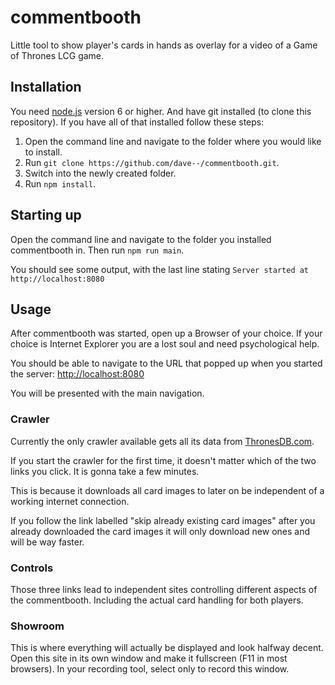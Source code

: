 # commentbooth
Little tool to show player's cards in hands as overlay for a video of a Game of Thrones LCG game.

## Installation
You need [node.js](https://nodejs.org/) version 6 or higher. And have git installed (to clone this repository). If you have all of that installed follow these steps:

1. Open the command line and navigate to the folder where you would like to install.
2. Run `git clone https://github.com/dave--/commentbooth.git`.
3. Switch into the newly created folder.
4. Run `npm install`.

## Starting up
Open the command line and navigate to the folder you installed commentbooth in. Then run `npm run main`.

You should see some output, with the last line stating `Server started at http://localhost:8080`

## Usage
After commentbooth was started, open up a Browser of your choice. If your choice is Internet Explorer you are a lost soul and need psychological help.

You should be able to navigate to the URL that popped up when you started the server: [http://localhost:8080](http://localhost:8080)

You will be presented with the main navigation.

### Crawler
Currently the only crawler available gets all its data from [ThronesDB.com](http://thronesdb.com).

If you start the crawler for the first time, it doesn't matter which of the two links you click. It is gonna take a few minutes.

This is because it downloads all card images to later on be independent of a working internet connection.

If you follow the link labelled "skip already existing card images" after you already downloaded the card images it will only download new ones and will be way faster.

### Controls
Those three links lead to independent sites controlling different aspects of the commentbooth. Including the actual card handling for both players.

### Showroom
This is where everything will actually be displayed and look halfway decent. Open this site in its own window and make it fullscreen (F11 in most browsers). In your recording tool, select only to record this window.
